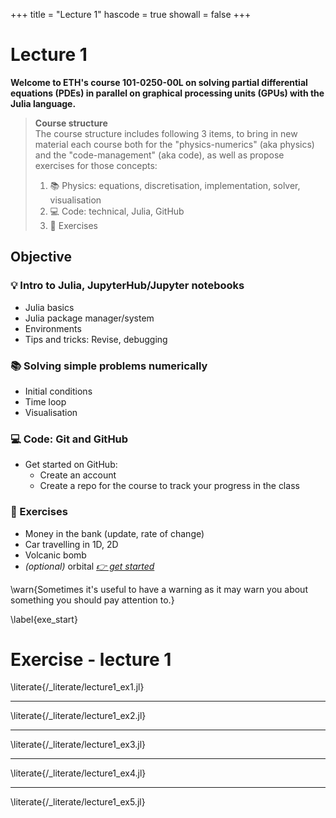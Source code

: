 +++
title = "Lecture 1"
hascode = true
showall = false
+++

# Lecture 1

**Welcome to ETH's course 101-0250-00L on solving partial differential equations (PDEs) in parallel on graphical processing units (GPUs) with the Julia language.**

> **Course structure**\
> The course structure includes following 3 items, to bring in new material each course both for the "physics-numerics" (aka physics) and the "code-management" (aka code), as well as propose exercises for those concepts:
> 1. :books: Physics: equations, discretisation, implementation, solver, visualisation
> 2. :computer: Code: technical, Julia, GitHub
> 3. :construction: Exercises

## Objective

### :bulb: Intro to Julia, JupyterHub/Jupyter notebooks
- Julia basics
- Julia package manager/system
- Environments
- Tips and tricks: Revise, debugging

### :books: Solving simple problems numerically
- Initial conditions
- Time loop
- Visualisation

### :computer: Code: Git and GitHub
- Get started on GitHub:
  - Create an account
  - Create a repo for the course to track your progress in the class

### :construction: Exercises
- Money in the bank (update, rate of change)
- Car travelling in 1D, 2D
- Volcanic bomb
- _(optional)_ orbital
[_👉 get started_](#exe_start)

\warn{Sometimes it's useful to have a warning as it may warn you about something you should pay attention to.}

\label{exe_start}
# Exercise - lecture 1

\literate{/_literate/lecture1_ex1.jl}

---

\literate{/_literate/lecture1_ex2.jl}

---

\literate{/_literate/lecture1_ex3.jl}

---

\literate{/_literate/lecture1_ex4.jl}

---

\literate{/_literate/lecture1_ex5.jl}

